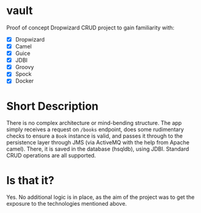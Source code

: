 # vault
Proof of concept Dropwizard CRUD project to gain familiarity with:
- [x] Dropwizard
- [x] Camel
- [x] Guice
- [x] JDBI
- [x] Groovy
- [x] Spock
- [x] Docker

# Short Description
There is no complex architecture or mind-bending structure. The app simply receives a request on `/books` endpoint, does some rudimentary checks to ensure a `Book` instance is valid, and passes it through to the persistence layer through JMS (via ActiveMQ with the help from Apache camel). There, it is saved in the database (hsqldb), using JDBI. Standard CRUD operations are all supported.

# Is that it?
Yes. No additional logic is in place, as the aim of the project was to get the exposure to the technologies mentioned above.


